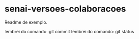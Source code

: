 # senai-versoes-colaboracoes

Readme de exemplo.

lembrei do comando: git commit
lembrei do comando: git status